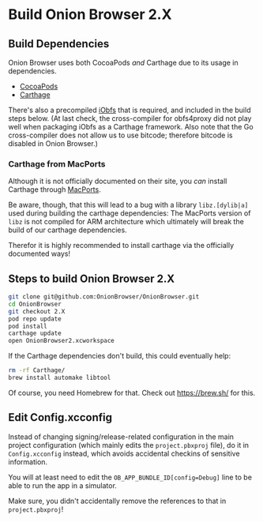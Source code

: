 # Build Onion Browser 2.X
## Build Dependencies
Onion Browser uses both CocoaPods *and* Carthage due to its usage in dependencies.

- [CocoaPods](https://cocoapods.org/)
- [Carthage](https://github.com/Carthage/Carthage)

There's also a precompiled [iObfs](https://github.com/mtigas/iObfs) that is required, and included in the build steps below. (At last check, the cross-compiler for obfs4proxy did not play well when packaging iObfs as a Carthage framework. Also note that the Go cross-compiler does not allow us to use bitcode; therefore bitcode is disabled in Onion Browser.)

### Carthage from MacPorts
Although it is not officially documented on their site, you *can* install Carthage through [MacPorts](https://www.macports.org/).

Be aware, though, that this will lead to a bug with a library `libz.[dylib|a]` used during building the carthage dependencies: The MacPorts version of `libz` is not compiled for ARM architecture which ultimately will break the build of our carthage dependencies.

Therefor it is highly recommended to install carthage via the officially documented ways!

## Steps to build Onion Browser 2.X

```bash
git clone git@github.com:OnionBrowser/OnionBrowser.git
cd OnionBrowser
git checkout 2.X
pod repo update
pod install
carthage update
open OnionBrowser2.xcworkspace
```

If the Carthage dependencies don't build, this could eventually help:

```bash
rm -rf Carthage/
brew install automake libtool
```

Of course, you need Homebrew for that. Check out https://brew.sh/ for this.


## Edit Config.xcconfig

Instead of changing signing/release-related configuration in the main project configuration 
(which mainly edits the `project.pbxproj` file), do it in `Config.xcconfig` instead, which avoids
accidental checkins of sensitive information.

You will at least need to edit the `OB_APP_BUNDLE_ID[config=Debug]` line to be able to run
the app in a simulator. 

Make sure, you didn't accidentally remove the references to that in `project.pbxproj`!
